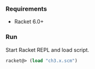 ### Requirements

- Racket 6.0+

### Run

Start Racket REPL and load script.

```scheme
racket@> (load "ch3.x.scm")
```
